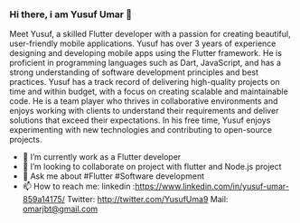 ### Hi there, i am Yusuf Umar 👋
Meet Yusuf, a skilled Flutter developer with a passion for creating beautiful, user-friendly mobile applications. Yusuf has over 3 years of experience designing and developing mobile apps using the Flutter framework. He is proficient in programming languages such as Dart, JavaScript, and has a strong understanding of software development principles and best practices. Yusuf has a track record of delivering high-quality projects on time and within budget, with a focus on creating scalable and maintainable code. He is a team player who thrives in collaborative environments and enjoys working with clients to understand their requirements and deliver solutions that exceed their expectations. In his free time, Yusuf enjoys experimenting with new technologies and contributing to open-source projects.

- 🔭 I’m currently work as a Flutter developer
- 👯 I’m looking to collaborate on project with flutter and Node.js project
- 💬 Ask me about #Flutter #Software development
- 📫 How to reach me: 
linkedin :https://www.linkedin.com/in/yusuf-umar-859a14175/
Twitter: http://twitter.com/YusufUma9
Mail: omarjbt@gmail.com

<!--
**yusuf-umarr/yusuf-umarr** is a ✨ _special_ ✨ repository because its `README.md` (this file) appears on your GitHub profile.

Here are some ideas to get you started:

- 🔭 I’m currently work as a Flutter developer
- 👯 I’m looking to collaborate on project with flutter and Node.js project
- 💬 Ask me about #Flutter #Software development
- 📫 How to reach me: 
linkedin :https://www.linkedin.com/in/yusuf-umar-859a14175/
Twitter: http://twitter.com/YusufUma9
Mail: omarjbt@gmail.com
-->
